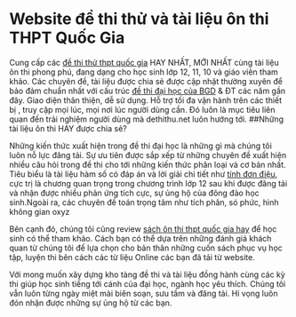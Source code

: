 # Website đề thi thử và tài liệu ôn thi THPT Quốc Gia
Cung cấp các <a href="http://dethithu.net" title="đề thi thử thpt quốc gia">đề thi thử thpt quốc gia</a> HAY NHẤT, MỚI NHẤT cùng tài liệu ôn thi phong phú, đang dạng cho học sinh lớp 12, 11, 10 và giáo viên tham khảo. Các chuyên đề, tài liệu được chia sẻ được cập nhật thường xuyên để bảo đảm chuẩn nhất với cấu trúc <a href="http://dethithu.net/de-thi-dai-hoc/" title="đề thi đại học của BGD">đề thi đại học của BGD</a> & ĐT các năm gần đây.
Giao diện thân thiện, dễ sử dụng. Hỗ trợ tối đa vận hành trên các thiết bị , truy cập mọi lúc, mọi nơi lúc người dùng cần. Đó luôn là mục tiêu liên quan đến trải nghiệm người dùng mà dethithu.net luôn hướng tới.
##Những tài liệu ôn thi HAY được chia sẻ?

Những kiến thức xuất hiện trong đề thi đại học là những gì mà chúng tôi luôn nỗ lực đăng tải. Sự ưu tiên được sắp xếp từ những chuyên đề xuất hiện nhiều câu hỏi trong đề thi cho tới những kiến thức phân loại và cơ bản nhất. Tiêu biểu là tài liệu hàm số có đáp án và lời giải chi tiết như <a title="tính đơn điệu" href="http://dethithu.net/53-cau-trac-nghiem-tinh-don-dieu-ham-so-dap-an-giai-chi-tiet/">tính đơn điệu</a>, cực trị là chương quan trọng trong chương trình lớp 12 sau khi được đăng tải và nhận được nhiều phản ứng tích cực, sự ủng hộ của đông đảo học sinh.Ngoài ra, các chuyên đề toán trọng tâm như tích phân, só phức, hình không gian oxyz

Bên cạnh đó, chúng tôi cũng review <a title="sách ôn thi thpt quốc gia hay" href="http://huuhunghienhoa.com/review-sach/sach-on-thi-thpt-quoc-gia">sách ôn thi thpt quốc gia hay</a> để học sinh có thể tham khảo. Cách bạn có thể dựa trên những đánh giá khách quan từ chúng tôi để lựa chọn cho bản thân những cuốn sách phục vụ học tập, luyện thi bên cách các từ liệu Online các bạn đã tải từ website.

Với mong muốn xây dựng kho tàng đề thi và tài liệu đồng hành cùng các kỳ thi giúp học sinh tiếng tới cánh của đại học, ngành học yêu thích. Chúng tôi vẫn luôn từng ngày miệt mài biên soạn, sưu tầm và đăng tải.
Hi vọng luôn đón nhận được những sự ủng hộ từ các bạn.
